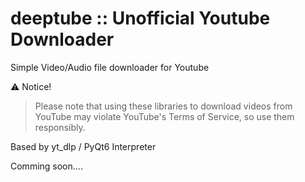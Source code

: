 # deeptube :: Unofficial Youtube Downloader
Simple Video/Audio file downloader for Youtube

⚠ Notice!
> Please note that using these libraries to download videos from YouTube may violate YouTube's Terms of Service, so use them responsibly.

Based by yt_dlp / PyQt6 Interpreter


Comming soon....
